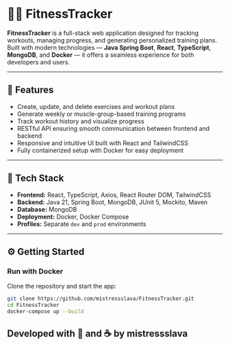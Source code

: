 # 🏋️‍♀️ FitnessTracker

**FitnessTracker** is a full-stack web application designed for tracking workouts, managing progress, and generating personalized training plans.  
Built with modern technologies — **Java Spring Boot**, **React**, **TypeScript**, **MongoDB**, and **Docker** — it offers a seamless experience for both developers and users.

---

## 🚀 Features

- Create, update, and delete exercises and workout plans  
- Generate weekly or muscle-group-based training programs  
- Track workout history and visualize progress  
- RESTful API ensuring smooth communication between frontend and backend  
- Responsive and intuitive UI built with React and TailwindCSS  
- Fully containerized setup with Docker for easy deployment  

---

## 🧠 Tech Stack

- **Frontend:** React, TypeScript, Axios, React Router DOM, TailwindCSS  
- **Backend:** Java 21, Spring Boot, MongoDB, JUnit 5, Mockito, Maven  
- **Database:** MongoDB  
- **Deployment:** Docker, Docker Compose  
- **Profiles:** Separate `dev` and `prod` environments  

---

## ⚙️ Getting Started

### Run with Docker

Clone the repository and start the app:

```bash
git clone https://github.com/mistressslava/FitnessTracker.git
cd FitnessTracker
docker-compose up --build
```
## Developed with 💪 and ☕ by mistressslava
